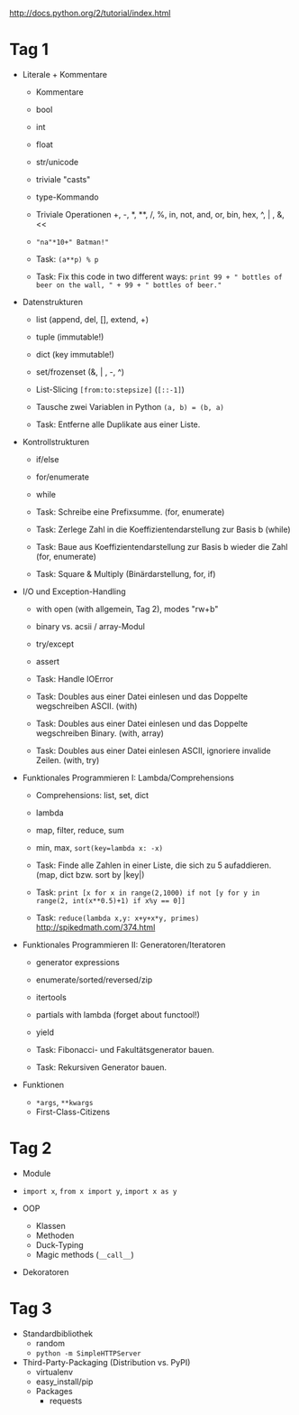 http://docs.python.org/2/tutorial/index.html

Tag 1
=====

- Literale + Kommentare
  - Kommentare
  - bool
  - int
  - float
  - str/unicode
  - triviale "casts"
  - type-Kommando
  - Triviale Operationen +, -, *, **, /, %, in, not, and, or, bin, hex, ^, | , &, <<
  - ``"na"*10+" Batman!"``

  - Task: ``(a**p) % p``
  - Task: Fix this code in two different ways: ``print 99 + " bottles of beer on the wall, " + 99 + " bottles of beer."``
  
- Datenstrukturen
  - list  (append, del, [], extend, +)
  - tuple (immutable!)
  - dict  (key immutable!)
  - set/frozenset (&, | , -, ^)

  - List-Slicing ``[from:to:stepsize]`` (``[::-1]``)
  - Tausche zwei Variablen in Python ``(a, b) = (b, a)``

  - Task: Entferne alle Duplikate aus einer Liste.

- Kontrollstrukturen
  - if/else
  - for/enumerate
  - while

  - Task: Schreibe eine Prefixsumme. (for, enumerate)
  - Task: Zerlege Zahl in die Koeffizientendarstellung zur Basis b (while)
  - Task: Baue aus Koeffizientendarstellung zur Basis b wieder die Zahl (for, enumerate)
  - Task: Square & Multiply (Binärdarstellung, for, if)

- I/O und Exception-Handling
  - with open (with allgemein, Tag 2), modes "rw+b"
  - binary vs. acsii / array-Modul
  - try/except
  - assert  

  - Task: Handle IOError
  - Task: Doubles aus einer Datei einlesen und das Doppelte wegschreiben ASCII. (with)
  - Task: Doubles aus einer Datei einlesen und das Doppelte wegschreiben Binary. (with, array)
  - Task: Doubles aus einer Datei einlesen ASCII, ignoriere invalide Zeilen. (with, try)

- Funktionales Programmieren I: Lambda/Comprehensions
  - Comprehensions: list, set, dict
  - lambda 
  - map, filter, reduce, sum
  - min, max, ``sort(key=lambda x: -x)``

  - Task: Finde alle Zahlen in einer Liste, die sich zu 5 aufaddieren. (map, dict bzw. sort by |key|)
  - Task: ``print [x for x in range(2,1000) if not [y for y in range(2, int(x**0.5)+1) if x%y == 0]]``
  - Task: ``reduce(lambda x,y: x+y+x*y, primes)`` http://spikedmath.com/374.html

- Funktionales Programmieren II: Generatoren/Iteratoren
  - generator expressions
  - enumerate/sorted/reversed/zip
  - itertools
  - partials with lambda (forget about functool!)
  - yield
  
  - Task: Fibonacci- und Fakultätsgenerator bauen.
  - Task: Rekursiven Generator bauen.
  
- Funktionen
  - ``*args``, ``**kwargs``
  - First-Class-Citizens

Tag 2
=====

- Module
- ``import x``, ``from x import y``, ``import x as y``

- OOP
  - Klassen
  - Methoden
  - Duck-Typing
  - Magic methods (``__call__``)
- Dekoratoren

Tag 3
=====

- Standardbibliothek
  - random
  - ``python -m SimpleHTTPServer``
- Third-Party-Packaging (Distribution vs. PyPI)
  - virtualenv
  - easy_install/pip
  - Packages
      - requests
